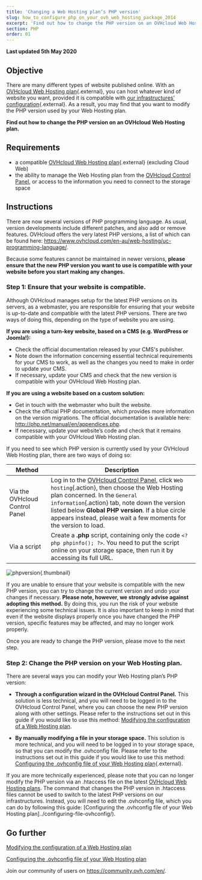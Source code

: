 ```yaml
---
title: 'Changing a Web Hosting plan’s PHP version'
slug: how_to_configure_php_on_your_ovh_web_hosting_package_2014
excerpt: 'Find out how to change the PHP version on an OVHcloud Web Hosting plan'
section: PHP
order: 01
---
```


**Last updated 5th May 2020**

## Objective

There are many different types of website published online. With an [OVHcloud Web Hosting plan](https://www.ovhcloud.com/en-au/web-hosting/){.external}, you can host whatever kind of website you want, provided it is compatible with [our infrastructures’ configuration](https://webhosting-infos.hosting.ovh.net){.external}. As a result, you may find that you want to modify the PHP version used by your Web Hosting plan.

**Find out how to change the PHP version on an OVHcloud Web Hosting plan.**

## Requirements

- a compatible [OVHcloud Web Hosting plan](https://www.ovhcloud.com/en-au/web-hosting/){.external} (excluding Cloud Web)
- the ability to manage the Web Hosting plan from the [OVHcloud Control Panel](https://ca.ovh.com/auth/?action=gotomanager&from=https://www.ovh.com.au/&ovhSubsidiary=au), or access to the information you need to connect to the storage space 

## Instructions

There are now several versions of PHP programming language. As usual, version developments include different patches, and also add or remove features. OVHcloud offers the very latest PHP versions, a list of which can be found here: <https://www.ovhcloud.com/en-au/web-hosting/uc-programming-language/>. 

Because some features cannot be maintained in newer versions, **please ensure that the new PHP version you want to use is compatible with your website before you start making any changes.**

### Step 1: Ensure that your website is compatible.

Although OVHcloud manages setup for the latest PHP versions on its servers, as a webmaster, you are responsible for ensuring that your website is up-to-date and compatible with the latest PHP versions. There are two ways of doing this, depending on the type of website you are using.

**If you are using a turn-key website, based on a CMS (e.g. WordPress or Joomla!):** 

- Check the official documentation released by your CMS's publisher. 
- Note down the information concerning essential technical requirements for your CMS to work, as well as the changes you need to make in order to update your CMS.
- If necessary, update your CMS and check that the new version is compatible with your OVHcloud Web Hosting plan.

**If you are using a website based on a custom solution:** 

- Get in touch with the webmaster who built the website.
- Check the official PHP documentation, which provides more information on the version migrations. The official documentation is available here: <http://php.net/manual/en/appendices.php>.
- If necessary, update your website’s code and check that it remains compatible with your OVHcloud Web Hosting plan.

If you need to see which PHP version is currently used by your OVHcloud Web Hosting plan, there are two ways of doing so: 

|Method|Description|
|---|---|
|Via the OVHcloud Control Panel|Log in to the [OVHcloud Control Panel](https://ca.ovh.com/auth/?action=gotomanager&from=https://www.ovh.com.au/&ovhSubsidiary=au), click `Web hosting`{.action}, then choose the Web Hosting plan concerned. In the `General information`{.action} tab, note down the version listed below **Global PHP version**. If a blue circle appears instead, please wait a few moments for the version to load.|
|Via a script|Create a **.php** script, containing only the code `<?php phpinfo(); ?>`. You need to put the script online on your storage space, then run it by accessing its full URL. |

![phpversion](images/change-php-version-step1.png){.thumbnail}

If you are unable to ensure that your website is compatible with the new PHP version, you can try to change the current version and undo your changes if necessary. **Please note, however, we strongly advise against adopting this method.** By doing this, you run the risk of your website experiencing some technical issues. It is also important to keep in mind that even if the website displays properly once you have changed the PHP version, specific features may be affected, and may no longer work properly. 

Once you are ready to change the PHP version, please move to the next step.

### Step 2: Change the PHP version on your Web Hosting plan.

There are several ways you can modify your Web Hosting plan’s PHP version:

- **Through a configuration wizard in the OVHcloud Control Panel.** This solution is less technical, and you will need to be logged in to the OVHcloud Control Panel, where you can choose the new PHP version along with other settings. Please refer to the instructions set out in this guide if you would like to use this method: [Modifying the configuration of a Web Hosting plan](../modify_your_web_hosting_systems_runtime_environment/).

- **By manually modifying a file in your storage space.** This solution is more technical, and you will need to be logged in to your storage space, so that you can modify the .ovhconfig file. Please refer to the instructions set out in this guide if you would like to use this method: [Configuring the .ovhconfig file of your Web Hosting plan](../configuring-file-ovhconfig/){.external}.

If you are more technically experienced, please note that you can no longer modify the PHP version via an .htaccess file on the latest [OVHcloud Web Hosting plans](https://www.ovhcloud.com/en-au/web-hosting/). The command that changes the PHP version in .htaccess files cannot be used to switch to the latest PHP versions on our infrastructures. Instead, you will need to edit the .ovhconfig file, which you can do by following this guide: [Configuring the .ovhconfig file of your Web Hosting plan]../configuring-file-ovhconfig/).

## Go further

[Modifying the configuration of a Web Hosting plan](../modify_your_web_hosting_systems_runtime_environment/)

[Configuring the .ovhconfig file of your Web Hosting plan](../configuring-file-ovhconfig/)

Join our community of users on <https://community.ovh.com/en/>.
